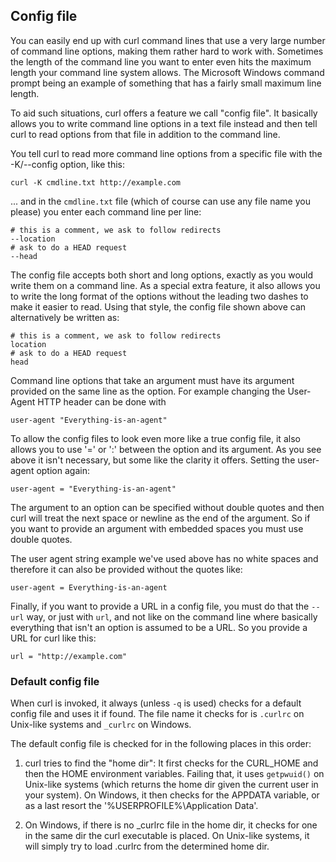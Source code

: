 ## Config file

You can easily end up with curl command lines that use a very large number of
command line options, making them rather hard to work with. Sometimes the length
of the command line you want to enter even hits the maximum length your
command line system allows. The Microsoft Windows command prompt being an
example of something that has a fairly small maximum line length.

To aid such situations, curl offers a feature we call "config file". It
basically allows you to write command line options in a text file instead and
then tell curl to read options from that file in addition to the command line.

You tell curl to read more command line options from a specific file with the
-K/--config option, like this:

    curl -K cmdline.txt http://example.com

... and in the `cmdline.txt` file (which of course can use any file name you
please) you enter each command line per line:

    # this is a comment, we ask to follow redirects
    --location
    # ask to do a HEAD request
    --head

The config file accepts both short and long options, exactly as you would
write them on a command line. As a special extra feature, it also allows you
to write the long format of the options without the leading two dashes to make
it easier to read. Using that style, the config file shown above can
alternatively be written as:

    # this is a comment, we ask to follow redirects
    location
    # ask to do a HEAD request
    head

Command line options that take an argument must have its argument provided on
the same line as the option. For example changing the User-Agent HTTP header
can be done with

    user-agent "Everything-is-an-agent"

To allow the config files to look even more like a true config file, it also
allows you to use '=' or ':' between the option and its argument. As you see
above it isn't necessary, but some like the clarity it offers. Setting the
user-agent option again:

    user-agent = "Everything-is-an-agent"

The argument to an option can be specified without double quotes and then curl
will treat the next space or newline as the end of the argument. So if you
want to provide an argument with embedded spaces you must use double quotes.

The user agent string example we've used above has no white spaces and
therefore it can also be provided without the quotes like:

    user-agent = Everything-is-an-agent

Finally, if you want to provide a URL in a config file, you must do that the
`--url` way, or just with `url`, and not like on the command line where
basically everything that isn't an option is assumed to be a URL. So you
provide a URL for curl like this:

    url = "http://example.com"

### Default config file

When curl is invoked, it always (unless `-q` is used) checks for a default
config file and uses it if found. The file name it checks for is `.curlrc` on
Unix-like systems and `_curlrc` on Windows.

The default config file is checked for in the following places in this order:

1. curl tries to find the "home dir": It first checks for the CURL_HOME and
then the HOME environment variables.  Failing that, it uses `getpwuid()` on
Unix-like systems (which returns the home dir given the current user in your
system). On Windows, it then checks for the APPDATA variable, or as a last
resort the '%USERPROFILE%\Application Data'.

2. On Windows, if there is no _curlrc file in the home dir, it checks for one
in the same dir the curl executable is placed. On Unix-like systems, it will
simply try to load .curlrc from the determined home dir.


